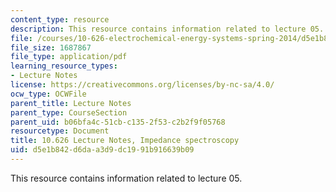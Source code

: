 ```yaml
---
content_type: resource
description: This resource contains information related to lecture 05.
file: /courses/10-626-electrochemical-energy-systems-spring-2014/d5e1b842d6daa3d9dc1991b916639b09_MIT10_626S14_S11lec05.pdf
file_size: 1687867
file_type: application/pdf
learning_resource_types:
- Lecture Notes
license: https://creativecommons.org/licenses/by-nc-sa/4.0/
ocw_type: OCWFile
parent_title: Lecture Notes
parent_type: CourseSection
parent_uid: b06bfa4c-51cb-c135-2f53-c2b2f9f05768
resourcetype: Document
title: 10.626 Lecture Notes, Impedance spectroscopy
uid: d5e1b842-d6da-a3d9-dc19-91b916639b09
---
```

This resource contains information related to lecture 05.